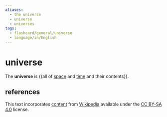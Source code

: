```yaml
---
aliases:
  - the universe
  - universe
  - universes
tags:
  - flashcard/general/universe
  - language/in/English
---
```


# universe

The __universe__ is {{all of [space](space.md) and [time](time.md) and their contents}}. <!--SR:!2024-06-30,4,270-->

## references

This text incorporates [content](https://en.wikipedia.org/wiki/universe) from [Wikipedia](Wikipedia.md) available under the [CC BY-SA 4.0](https://creativecommons.org/licenses/by-sa/4.0/) license.
